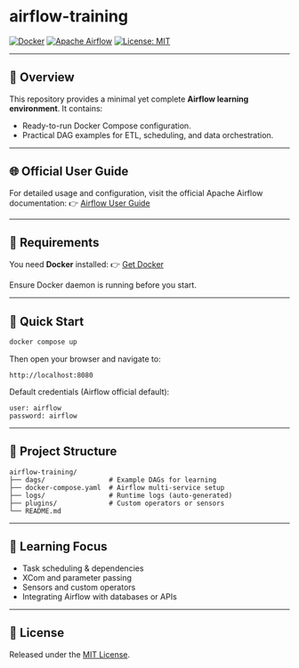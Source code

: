 # airflow-training

[![Docker](https://img.shields.io/badge/run%20with-Docker-blue?logo=docker)](https://www.docker.com/get-started/) [![Apache Airflow](https://img.shields.io/badge/Apache%20Airflow-2.x-orange?logo=apacheairflow)](https://airflow.apache.org/) [![License: MIT](https://img.shields.io/badge/License-MIT-green)](./LICENSE)

---

## 🚀 Overview

This repository provides a minimal yet complete **Airflow learning environment**. It contains:

* Ready-to-run Docker Compose configuration.
* Practical DAG examples for ETL, scheduling, and data orchestration.

---

## 🌐 Official User Guide


For detailed usage and configuration, visit the official Apache Airflow documentation:
👉 [Airflow User Guide](https://airflow.apache.org/docs/apache-airflow/stable/index.html)

---

## 🧩 Requirements

You need **Docker** installed:
👉 [Get Docker](https://www.docker.com/get-started/)

Ensure Docker daemon is running before you start.

---

## 🧱 Quick Start

```bash
docker compose up
```

Then open your browser and navigate to:

```
http://localhost:8080
```

Default credentials (Airflow official default):

```
user: airflow
password: airflow
```

---

## 📂 Project Structure

```
airflow-training/
├── dags/                # Example DAGs for learning
├── docker-compose.yaml  # Airflow multi-service setup
├── logs/                # Runtime logs (auto-generated)
├── plugins/             # Custom operators or sensors
└── README.md
```

---

## 🧠 Learning Focus

* Task scheduling & dependencies
* XCom and parameter passing
* Sensors and custom operators
* Integrating Airflow with databases or APIs

---

## 📜 License

Released under the [MIT License](./LICENSE).
